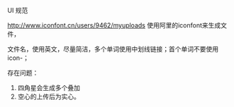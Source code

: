 UI 规范

http://www.iconfont.cn/users/9462/myuploads  使用阿里的iconfont来生成文件，

文件名，使用英文，尽量简洁，多个单词使用中划线链接；首个单词不要使用icon-；

存在问题：
1. 四角星会生成多个叠加
2. 空心的上传后为实心。
